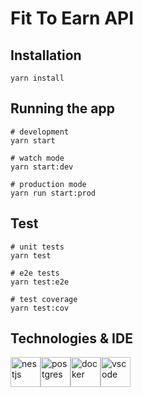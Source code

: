 # Fit To Earn API

## Installation

```
yarn install
```

## Running the app

```
# development
yarn start

# watch mode
yarn start:dev

# production mode
yarn run start:prod
```

## Test

```
# unit tests
yarn test

# e2e tests
yarn test:e2e

# test coverage
yarn test:cov
```

## Technologies & IDE

<div>
    <img style="float: left" src="https://nestjs.com/img/logo_text.svg" height="48" alt="nestjs">
    <img style="float: left" src="https://upload.wikimedia.org/wikipedia/commons/thumb/2/29/Postgresql_elephant.svg/800px-Postgresql_elephant.svg.png" height="48" alt="postgres">
    <img style="float: left" src="https://upload.wikimedia.org/wikipedia/commons/4/4e/Docker_%28container_engine%29_logo.svg" height="48" alt="docker">
    <img style="float: left" src="https://code.visualstudio.com/assets/updates/1_35/logo-stable.png" height="48" alt="vscode">
</div>
